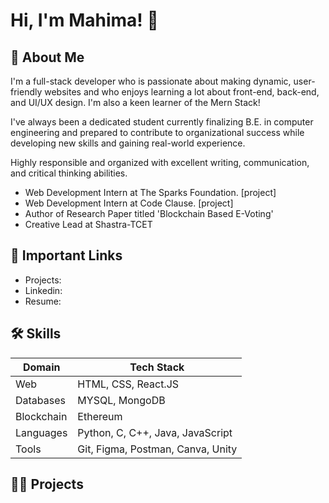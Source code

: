 # Hi, I'm Mahima! 👋
## 🚀 About Me
I'm a full-stack developer who is passionate about making dynamic, user-friendly websites and who enjoys learning a lot about front-end, back-end, and UI/UX design. I'm also a keen learner of the Mern Stack!

I've always been a dedicated student currently finalizing B.E. in computer engineering and prepared to contribute to organizational success while developing new skills and gaining real-world experience. 

Highly responsible and organized with excellent writing, communication, and critical thinking abilities. 

<ul>
<li>Web Development Intern at The Sparks Foundation. [project]</li>
<li>Web Development Intern at Code Clause. [project]</li>
<li>Author of Research Paper titled 'Blockchain Based E-Voting'</li>
<li>Creative Lead at Shastra-TCET</li>
</ul>

## 🔗 Important Links
<ul>
<li>Projects: </li>
<li>Linkedin: </li>
<li>Resume: </li>
</ul>

## 🛠 Skills
| Domain             |Tech      Stack                                                                |
| ----------------- | ------------------------------------------------------------------ |
| Web | HTML, CSS, React.JS |
| Databases | MYSQL, MongoDB |
| Blockchain | Ethereum|
| Languages | Python, C, C++, Java, JavaScript|
| Tools| Git, Figma, Postman, Canva, Unity |

## 👩‍💻 Projects
